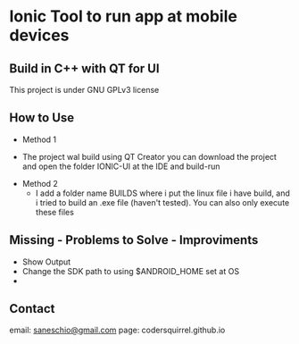 # Ionic Tool to run app at mobile devices #


## Build in C++ with QT for UI ##

This project is under GNU GPLv3 license

How to Use
------------
* Method 1
 - The project wal build using QT Creator you can download the project and open the folder IONIC-UI at the IDE and build-run
* Method 2
  - I add a folder name BUILDS where i put the linux file i have build, and i tried to build an .exe file (haven't tested). You can also only execute these files

Missing - Problems to Solve - Improviments
----------
* Show Output 
* Change the SDK path to using $ANDROID_HOME set at OS
* 



Contact 
----------
email: saneschio@gmail.com
page: codersquirrel.github.io
